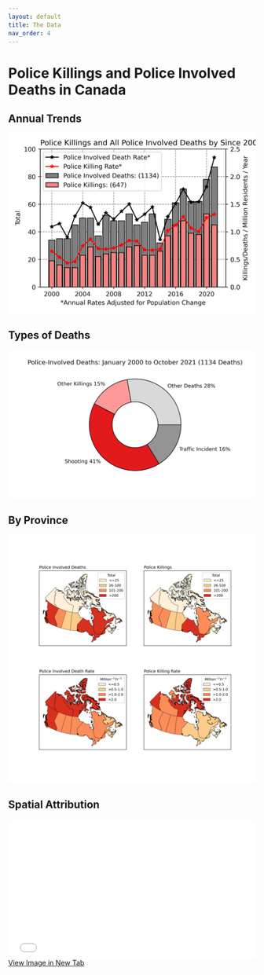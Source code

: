 ```yaml
---
layout: default
title: The Data
nav_order: 4
---
```


# Police Killings and Police Involved Deaths in Canada

## Annual Trends

<img src='images/Annual.png'>

## Types of Deaths

<img src='images/Distribtution.png'>

## By Province

<img src='images/Kiling_Rate_by_Prov.png'>

## Spatial Attribution

<div style="overflow: hidden;
  padding-top: 56.25%;
  position: relative">
  <iframe src="PID.html" title="Processes" scrolling="no" frameborder="0"
    style="border: 0;
   height: 100%;
   left: 0;
   position: absolute;
   top: 0;
   width: 100%;">
   <p>Your browser does not support iframes.</p>
 </iframe>
</div>
<a href="PID.html" target="_blank">View Image in New Tab</a>

